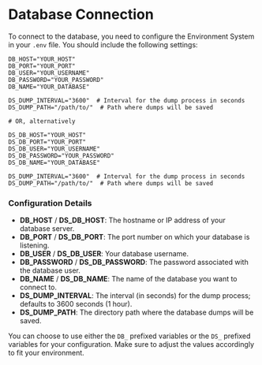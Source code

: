 # Database Connection

To connect to the database, you need to configure the Environment System in your `.env` file. You should include the following settings:

```dotenv
DB_HOST="YOUR_HOST"
DB_PORT="YOUR_PORT"
DB_USER="YOUR_USERNAME"
DB_PASSWORD="YOUR_PASSWORD"
DB_NAME="YOUR_DATABASE"

DS_DUMP_INTERVAL="3600"  # Interval for the dump process in seconds
DS_DUMP_PATH="/path/to/"  # Path where dumps will be saved

# OR, alternatively

DS_DB_HOST="YOUR_HOST"
DS_DB_PORT="YOUR_PORT"
DS_DB_USER="YOUR_USERNAME"
DS_DB_PASSWORD="YOUR_PASSWORD"
DS_DB_NAME="YOUR_DATABASE"

DS_DUMP_INTERVAL="3600"  # Interval for the dump process in seconds
DS_DUMP_PATH="/path/to/"  # Path where dumps will be saved
```

### Configuration Details

- **DB_HOST** / **DS_DB_HOST**: The hostname or IP address of your database server.
- **DB_PORT** / **DS_DB_PORT**: The port number on which your database is listening.
- **DB_USER** / **DS_DB_USER**: Your database username.
- **DB_PASSWORD** / **DS_DB_PASSWORD**: The password associated with the database user.
- **DB_NAME** / **DS_DB_NAME**: The name of the database you want to connect to.
- **DS_DUMP_INTERVAL**: The interval (in seconds) for the dump process; defaults to 3600 seconds (1 hour).
- **DS_DUMP_PATH**: The directory path where the database dumps will be saved.

You can choose to use either the `DB_` prefixed variables or the `DS_` prefixed variables for your configuration. Make sure to adjust the values accordingly to fit your environment.
